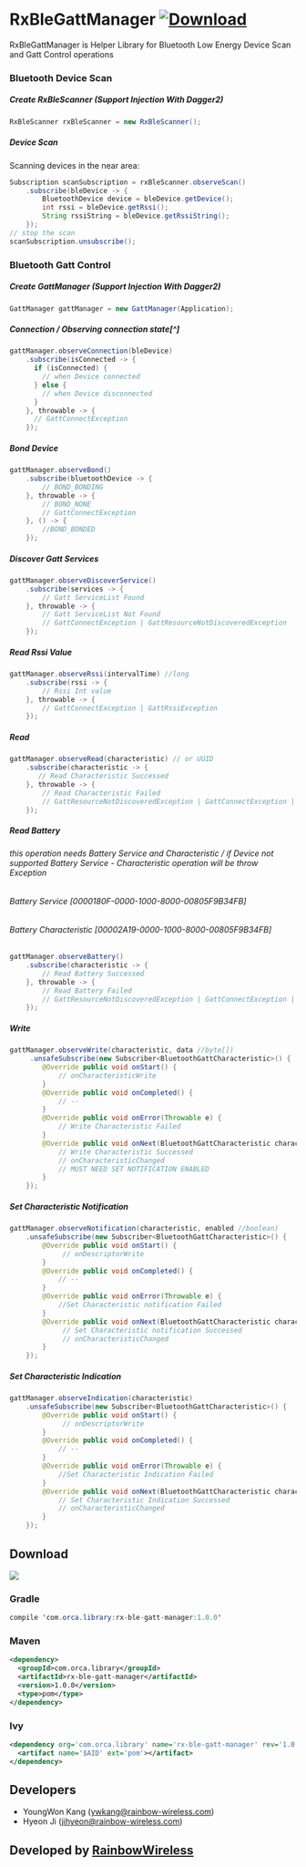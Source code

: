 # RxBleGattManager  [ ![Download](https://api.bintray.com/packages/kam6512/maven/rx-ble-gatt-manager/images/download.svg) ](https://bintray.com/kam6512/maven/rx-ble-gatt-manager/_latestVersion)
RxBleGattManager is Helper Library for Bluetooth Low Energy Device Scan and Gatt Control operations


### Bluetooth Device Scan

##### Create RxBleScanner (Support Injection With Dagger2)
```java
RxBleScanner rxBleScanner = new RxBleScanner();
```
##### Device Scan
Scanning devices in the near area:

```java
Subscription scanSubscription = rxBleScanner.observeScan()
	.subscribe(bleDevice -> {
	    BluetoothDevice device = bleDevice.getDevice();
	    int rssi = bleDevice.getRssi();
	    String rssiString = bleDevice.getRssiString();
	});
// stop the scan
scanSubscription.unsubscribe();
```

### Bluetooth Gatt Control
##### Create GattManager (Support Injection With Dagger2)
```java
GattManager gattManager = new GattManager(Application);
```
##### Connection / Observing connection state[^]
```java
gattManager.observeConnection(bleDevice)
	.subscribe(isConnected -> {
      if (isConnected) {
        // when Device connected
      } else {
        // when Device disconnected
      }
	}, throwable -> {
      // GattConnectException
    });
```

##### Bond Device
```java
gattManager.observeBond()
    .subscribe(bluetoothDevice -> {
    	// BOND_BONDING
    }, throwable -> {
    	// BOND_NONE
        // GattConnectException
    }, () -> {
    	//BOND_BONDED
    });
```

##### Discover Gatt Services
```java
gattManager.observeDiscoverService()
    .subscribe(services -> {
    	// Gatt ServiceList Found
    }, throwable -> {
    	// Gatt ServiceList Not Found
        // GattConnectException | GattResourceNotDiscoveredException
    });
```

##### Read Rssi Value
```java
gattManager.observeRssi(intervalTime) //long
	.subscribe(rssi -> {
    	// Rssi Int value
    }, throwable -> {
        // GattConnectException | GattRssiException
    });
```
##### Read
```java
gattManager.observeRead(characteristic) // or UUID
	.subscribe(characteristic -> {
 	   // Read Characteristic Successed
    }, throwable -> {
    	// Read Characteristic Failed
        // GattResourceNotDiscoveredException | GattConnectException | GattReadCharacteristicException
    });
```
##### Read Battery
###### this operation needs Battery Service and Characteristic / if Device not supported Battery Service - Characteristic operation will be throw Exception
###### Battery Service [0000180F-0000-1000-8000-00805F9B34FB]
###### Battery Characteristic [00002A19-0000-1000-8000-00805F9B34FB]
```java
gattManager.observeBattery()
	.subscribe(characteristic -> {
    	// Read Battery Successed
    }, throwable -> {
    	// Read Battery Failed
        // GattResourceNotDiscoveredException | GattConnectException | GattReadCharacteristicException
    });
```
##### Write
```java
gattManager.observeWrite(characteristic, data //byte[])
	 .unsafeSubscribe(new Subscriber<BluetoothGattCharacteristic>() {
        @Override public void onStart() {
       		// onCharacteristicWrite
        }
        @Override public void onCompleted() {
        	// --
        }
        @Override public void onError(Throwable e) {
        	// Write Characteristic Failed
        }
        @Override public void onNext(BluetoothGattCharacteristic characteristic) {
            // Write Characteristic Successed
            // onCharacteristicChanged
            // MUST NEED SET NOTIFICATION ENABLED
        }
    });
```
##### Set Characteristic Notification
```java
gattManager.observeNotification(characteristic, enabled //boolean)
	.unsafeSubscribe(new Subscriber<BluetoothGattCharacteristic>() {
        @Override public void onStart() {
       		 // onDescriptorWrite
        }
        @Override public void onCompleted() {
        	// --
        }
        @Override public void onError(Throwable e) {
        	//Set Characteristic notification Failed
        }
        @Override public void onNext(BluetoothGattCharacteristic characteristic) {
             // Set Characteristic notification Successed
             // onCharacteristicChanged
        }
    });
```
##### Set Characteristic Indication
```java
gattManager.observeIndication(characteristic)
	.unsafeSubscribe(new Subscriber<BluetoothGattCharacteristic>() {
        @Override public void onStart() {
       		 // onDescriptorWrite
        }
        @Override public void onCompleted() {
        	// --
        }
        @Override public void onError(Throwable e) {
        	//Set Characteristic Indication Failed
        }
        @Override public void onNext(BluetoothGattCharacteristic characteristic) {
            // Set Characteristic Indication Successed
            // onCharacteristicChanged
        }
    });
```


## Download
<a href='https://bintray.com/kam6512/maven/rx-ble-gatt-manager?source=watch' alt='Get automatic notifications about new "rx-ble-gatt-manager" versions'><img src='https://www.bintray.com/docs/images/bintray_badge_color.png'></a>
### Gradle

```java
compile 'com.orca.library:rx-ble-gatt-manager:1.0.0'
```
### Maven

```xml
<dependency>
  <groupId>com.orca.library</groupId>
  <artifactId>rx-ble-gatt-manager</artifactId>
  <version>1.0.0</version>
  <type>pom</type>
</dependency>
```
### Ivy
```xml
<dependency org='com.orca.library' name='rx-ble-gatt-manager' rev='1.0.0'>
  <artifact name='$AID' ext='pom'></artifact>
</dependency>
```

## Developers
* YoungWon Kang (ywkang@rainbow-wireless.com)
* Hyeon Ji  (jihyeon@rainbow-wireless.com)

## Developed by [RainbowWireless](http://www.rainbow-wireless.com/)
